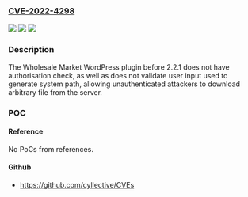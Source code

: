 ### [CVE-2022-4298](https://cve.mitre.org/cgi-bin/cvename.cgi?name=CVE-2022-4298)
![](https://img.shields.io/static/v1?label=Product&message=Wholesale%20Market&color=blue)
![](https://img.shields.io/static/v1?label=Version&message=%3D%200%20&color=brighgreen)
![](https://img.shields.io/static/v1?label=Vulnerability&message=CWE-22%20Improper%20Limitation%20of%20a%20Pathname%20to%20a%20Restricted%20Directory%20('Path%20Traversal')&color=brighgreen)

### Description

The Wholesale Market WordPress plugin before 2.2.1 does not have authorisation check, as well as does not validate user input used to generate system path, allowing unauthenticated attackers to download arbitrary file from the server.

### POC

#### Reference
No PoCs from references.

#### Github
- https://github.com/cyllective/CVEs

